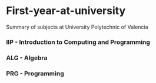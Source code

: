 # First-year-at-university
Summary of subjects at University Polytechnic of Valencia

### IIP - Introduction to Computing and Programming
### ALG - Algebra
### PRG - Programming
